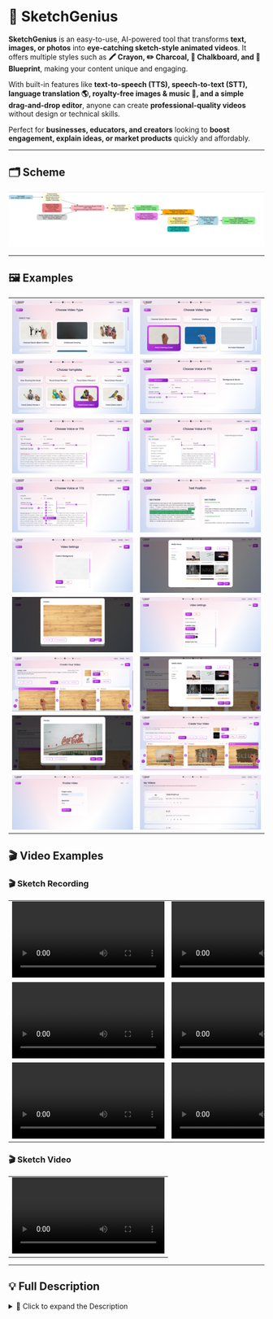 # 🎨 SketchGenius

**SketchGenius** is an easy-to-use, AI-powered tool that transforms **text, images, or photos** into **eye-catching sketch-style animated videos**. It offers multiple styles such as **🖍️ Crayon, ✏️ Charcoal, 🏫 Chalkboard, and 📐 Blueprint**, making your content unique and engaging.

With built-in features like **text-to-speech (TTS), speech-to-text (STT), language translation 🌎, royalty-free images & music 🎵, and a simple drag-and-drop editor**, anyone can create **professional-quality videos** without design or technical skills.

Perfect for **businesses, educators, and creators** looking to **boost engagement, explain ideas, or market products** quickly and affordably.

---

## 🗂️ Scheme

<img src="./img/img-1.png" alt="Scheme">

---

## 🖼️ Examples

<table>
    <tbody>
        <tr>
            <td><img src="./img/img-2.png" alt="image"></td>
            <td><img src="./img/img-3.png" alt="image"></td>
        </tr>
        <tr>
            <td><img src="./img/img-4.png" alt="image"></td>
            <td><img src="./img/img-5.png" alt="image"></td>
        </tr>
        <tr>
            <td><img src="./img/img-6.png" alt="image"></td>
            <td><img src="./img/img-7.png" alt="image"></td>
        </tr>
        <tr>
            <td><img src="./img/img-8.png" alt="image"></td>
            <td><img src="./img/img-9.png" alt="image"></td>
        </tr>
        <tr>
            <td><img src="./img/img-10.png" alt="image"></td>
            <td><img src="./img/img-11.png" alt="image"></td>
        </tr>
        <tr>
            <td><img src="./img/img-12.png" alt="image"></td>
            <td><img src="./img/img-13.png" alt="image"></td>
        </tr>
        <tr>
            <td><img src="./img/img-14.png" alt="image"></td>
            <td><img src="./img/img-15.png" alt="image"></td>
        </tr>
        <tr>
            <td><img src="./img/img-16.png" alt="image"></td>
            <td><img src="./img/img-17.png" alt="image"></td>
        </tr>
        <tr>
            <td><img src="./img/img-18.png" alt="image"></td>
            <td><img src="./img/img-19.png" alt="image"></td>
        </tr>
    </tbody>
</table>

## 🎬 Video Examples

### 🎬 Sketch Recording

<table>
    <tbody>
        <tr>
            <td>
                <video src="https://github.com/user-attachments/assets/ec64c9c0-e1f9-4454-805c-b9dda1941a55" controls preload>
                    Your browser does not support the video tag.
                </video>
            </td>
            <td>
                <video src="https://github.com/user-attachments/assets/7c9f0761-979f-4a94-8d9d-08036f298e51" controls preload>
                    Your browser does not support the video tag.
                </video>
            </td>
        </tr>
        <tr>
            <td>
                <video src="https://github.com/user-attachments/assets/eb5d310e-c213-4119-b605-f46e19eab0f7" controls preload>
                    Your browser does not support the video tag.
                </video>
            </td>
            <td>
                <video src="https://github.com/user-attachments/assets/c7a2656d-6ae8-44f4-b180-9a9ed19475ae" controls preload>
                    Your browser does not support the video tag.
                </video>
            </td>
        </tr>
        <tr>
            <td>
                <video src="https://github.com/user-attachments/assets/9749d501-8383-46a5-9ce7-8f59c78f56e7" controls preload>
                    Your browser does not support the video tag.
                </video>
            </td>
            <td>
                <video src="https://github.com/user-attachments/assets/f47e0cde-cbf0-4ed1-989a-7ef8f3409117" controls preload>
                    Your browser does not support the video tag.
                </video>
            </td>
        </tr>
    </tbody>
</table>

### 🎬 Sketch Video

<table>
    <tbody>
        <tr>
            <td>
                <video src="https://github.com/user-attachments/assets/5cf9d289-7991-4f03-a2bc-0394c3d805b6" controls preload>
                    Your browser does not support the video tag.
                </video>
            </td>
        </tr>
    </tbody>
</table>

---

## 💡 Full Description
<details>
<summary>📖 Click to expand the Description</summary>

### Problem
Video marketing and digital storytelling are **critical for engagement**, but producing **high-quality animations** is often:
- 💸 Expensive (hiring animators/freelancers)
- 🖥️ Technically complex (advanced editing skills required)
- 🎨 Creatively limiting (traditional tools lack flexibility)
- 🌍 Limited in multilingual support

### Solution
**SketchGenius** provides a **one-stop platform** to create sketch-style animated videos **quickly and affordably**. Its **AI-driven workflow** automates:
- Sketch rendering
- Voiceover generation
- Translation
- Media integration

✅ Reducing production time from **weeks to minutes** and enabling **multilingual, visually appealing, impactful content** at scale.

---

## 🛠️ Process

### Preprocessing
- Analyze and segment **text, images, or uploaded scripts**
- Auto **color detection, background removal, media optimization**
- Generate **subtitles, watermarks, branding** for personalization

### Text to Sketch Conversion Model (TSCM – Hybrid CNN + RNN)
- **CNNs** for feature extraction
- **RNNs** for sequential rendering
- Transforms **semantic text inputs** into structured sketch scenes
- Maintains **stylistic consistency** across **multiple visual themes**

### Data Augmentation
- **Synthetic text expansion**
- **Multilingual paraphrasing**
- **Image style variations**  
  Ensures reliable performance across **marketing, education, product demos** while keeping **creative uniqueness**.

### Model Selection
- Dynamic selection from **pre-trained sketch & voice models**
- Uses **reinforcement-driven ranking** to optimize:
    - Visual style
    - Narration voice
    - Timing & personalization

### Smart Scene Builder (SSB – RNN + Transformer)
- Combines **RNNs** for temporal sequencing
- Uses **Transformers** for contextual understanding
- Produces **dynamic sketch animations** synchronized with narration

### Training & Validation
- Large multimodal datasets (image, text, sketch)
- Transfer learning & fine-tuning for **new styles & languages**
- Validated with **benchmark sets** for accuracy, timing alignment, and personalization

### Text-to-Sketch Model Training (TTSMT – Transformer-based)
- Transformer-based encoders map **semantic meaning to drawing actions**
- Handles both **static scripts** & **dynamic content**

### Model Validation
- Out-of-distribution testing
- Stress tests with **custom backgrounds, subtitles, voice overlays**
- Optimized for **low-latency rendering**

### Evaluation Metrics
- **Accuracy:** Visual output vs input
- **Visual Quality:** Human & automated scoring
- **Engagement Impact:** Viewer retention & interaction

---

## ⚙️ Technologies

### Computer Vision & Image Processing
- Photo-to-sketch conversion, style transfer, auto-color detection
- Large-scale **image–sketch paired datasets**

### Natural Language Processing (NLP)
- Powers **TTS, STT, multilingual translation**
- Aligns **text scripts with video narration**

### Deep Learning
- **CNNs:** Feature extraction
- **RNNs:** Sequential rendering
- **Transformers:** Mapping text to visual actions

### Generative AI & Style Transfer
- Neural style transfer for **different sketch aesthetics**
- Reinforcement learning ensures **frame consistency**

### Speech Synthesis & Voice AI
- WaveNet-style & Tacotron models
- **Male/female voices, regional accents, translations**

### Cloud Infrastructure
- Docker + Kubernetes microservices
- GPU clusters for **parallel HD rendering**

### Frameworks
- **PyTorch, TensorFlow/Keras** – training & inference
- **OpenCV** – preprocessing
- **FFmpeg** – rendering & export
- **Hugging Face Transformers** – NLP
- **gRPC & REST APIs** – integrations
- **React.js & Node.js** – web interface & backend

---

## 📊 Datasets

### Image–Sketch
- **Sketchy Database:** 75,000+ pairs, 125 categories
- **TU-Berlin Sketch Dataset:** 20,000+ sketches
- **QuickDraw (Google):** 50M sketches

### Speech & Text
- **LibriSpeech ASR Corpus**
- **Common Voice (Mozilla)**
- **Multilingual TEDx**

### Video Engagement
- Proprietary A/B testing datasets (marketing & education)

---

## 🔮 Future Scope
- More **artistic styles**: Watercolor, comic, digital ink
- **Real-time collaboration** for teams
- **AR/VR integration** for immersive experiences
- **Marketplace** for sketch templates & voices
- **Adaptive AI narration** with emotional tone

---

## 📚 References
- Guo et al., *GENIUS: Sketch-based Language Model Pre-training via Extreme and Selective Masking*
- Shillingford et al., *The Sketchy Database: Learning to Retrieve Badly Drawn Bunnies*
- Tan et al., *EfficientDet: Scalable and Efficient Object Detection*

---

💡 **With SketchGenius, creating engaging, sketch-style videos has never been easier!** 🚀

</details>
